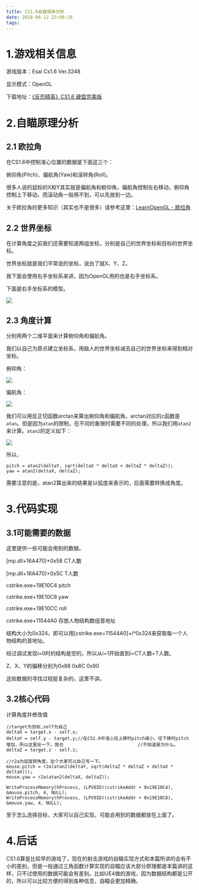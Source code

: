 ```yaml
---
title: CS1.6自瞄简单分析
date: 2018-06-12 23:08:29
tags:
---
```


# 1.游戏相关信息

游戏版本：Esai Cs1.6 Ver.3248

显示模式：OpenGL

下载地址：[《反恐精英》CS1.6 硬盘完美版](http://down.ali213.net/pcgame/CS1.6.html)



<!-- more -->

# 2.自瞄原理分析

## 2.1 欧拉角

在CS1.6中控制准心位置的数据是下面这三个：

俯仰角(Pitch)、偏航角(Yaw)和滚转角(Roll)。 

很多人说的鼠标的X和Y其实就是偏航角和俯仰角，偏航角控制左右移动，俯仰角控制上下移动，而滚动角一般用不到，可以先放到一边。

关于欧拉角的更多知识（其实也不是很多）请参考这里：[LearnOpenGL - 欧拉角](https://learnopengl-cn.github.io/01%20Getting%20started/09%20Camera/#_6)

## 2.2 世界坐标

在计算角度之前我们还需要知道两组坐标，分别是自己的世界坐标和目标的世界坐标。

世界坐标就是我们平常说的坐标，说白了就X、Y、Z。

我下面会使用右手坐标系来讲，因为OpenGL用的也是右手坐标系。

下面是右手坐标系的模型。

![](http://i4.bvimg.com/649410/4f4fec1d39b6a68f.png)

## 2.3 角度计算

分别用两个二维平面来计算俯仰角和偏航角。

我们以自己为原点建立坐标系，用敌人的世界坐标减去自己的世界坐标来得到相对坐标。



俯仰角：

![](http://i1.bvimg.com/649410/77f9af2c12cc0c02.png)

偏航角：

![](http://i2.bvimg.com/649410/41ea07f346d75c61.png)



我们可以用反正切函数arctan来算出俯仰角和偏航角，arctan对应的c函数是`atan`。但是因为`atan`的限制，在不同的象限时需要不同的处理，所以我们用`atan2`来计算。`atan2`的定义如下：

![](http://i1.bvimg.com/649410/1258cb9fcd9f37f8.png)

所以，

```
pitch = atan2(deltaY, sqrt(deltaX * deltaX + deltaZ * deltaZ));
yaw = atan2(deltaX, deltaZ);
```

需要注意的是，atan2算出来的结果是以弧度来表示的，后面需要转换成角度。



# 3.代码实现

## 3.1可能需要的数据

这里提供一些可能会用到的数据。

[mp.dll+16A470]+0x58	CT人数

[mp.dll+16A470]+0x5C	T人数

cstrike.exe+19E10C4		pitch

cstrike.exe+19E10C8		yaw

cstrike.exe+19E10CC		roll

cstrike.exe+11544A0		存放人物结构数组首地址

结构大小为0x324，即可以用[cstrike.exe+11544A0]+i*0x324来获取每一个人物结构的首地址。

经过调试发现i=0时的结构是空的，所以从i=1开始直到i=CT人数+T人数。

Z、X、Y的偏移分别为0x88 0x8C 0x90

这些数据的寻找过程挺复杂的，这里不讲。

## 3.2核心代码

计算角度并修改值

```
//target为目标,self为自己
deltaX = target.x - self.x;
deltaY = self.y - target.y;//在CS1.6中准心往上移时pitch减小，往下移时pitch增加，所以这里反一下。我也                            //不知道是为什么。
deltaZ = target.z - self.z;

//r2a为弧度转角度，这个大家可以自己写一下。
mouse.pitch = r2a(atan2(deltaY, sqrt(deltaZ * deltaZ + deltaX * deltaX)));
mouse.yaw = r2a(atan2(deltaX, deltaZ));

WriteProcessMemory(hProcess, (LPVOID)(cstrikeAddr + 0x19E10C4), &mouse.pitch, 4, NULL);
WriteProcessMemory(hProcess, (LPVOID)(cstrikeAddr + 0x19E10C8), &mouse.yaw, 4, NULL);
```

至于怎么选择目标，大家可以自己实现，可能会用到的数据都放在上面了。



# 4.后话

CS1.6算是比较早的游戏了，现在的射击游戏的自瞄实现方式和本篇所讲的会有不小的差别，但是一般通过三角函数计算实现的自瞄应该大部分原理都是本篇讲的这样，只不过使用的数据可能会有差别。比如UE4做的游戏，因为数据结构都是公开的，所以可以比较方便的得到各种信息，自瞄会更加精确。